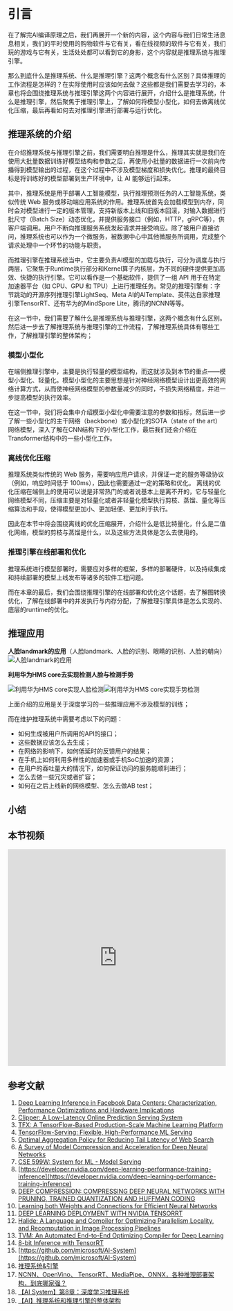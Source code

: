 # 引言

在了解完AI编译原理之后，我们再展开一个新的内容，这个内容与我们日常生活息息相关，我们的平时使用的购物软件与它有关，看在线视频的软件与它有关，我们玩的游戏与它有关，生活处处都可以看到它的身影，这个内容就是推理系统与推理引擎。

那么到底什么是推理系统、什么是推理引擎？这两个概念有什么区别？具体推理的工作流程是怎样的？在实际使用时应该如何去做？这些都是我们需要去学习的，本章也将会围绕推理系统与推理引擎这两个内容进行展开，介绍什么是推理系统，什么是推理引擎，然后聚焦于推理引擎上，了解如何将模型小型化，如何去做离线优化压缩，最后再看如何去对推理引擎进行部署与运行优化。

## 推理系统的介绍

在介绍推理系统与推理引擎之前，我们需要明白推理是什么，推理其实就是我们在使用大批量数据训练好模型结构和参数之后，再使用小批量的数据进行一次前向传播得到模型输出的过程，在这个过程中不涉及模型梯度和损失优化。推理的最终目标是将训练好的模型部署到生产环境中，让 AI 能够运行起来。

其中，推理系统是用于部署人工智能模型，执行推理预测任务的人工智能系统，类似传统 Web 服务或移动端应用系统的作用。推理系统首先会加载模型到内存，同时会对模型进行一定的版本管理，支持新版本上线和旧版本回滚，对输入数据进行批尺寸（Batch Size）动态优化，并提供服务接口（例如，HTTP，gRPC等），供客户端调用。用户不断向推理服务系统发起请求并接受响应。除了被用户直接访问，推理系统也可以作为一个微服务，被数据中心中其他微服务所调用，完成整个请求处理中一个环节的功能与职责。

而推理引擎在推理系统当中，它主要负责AI模型的加载与执行，可分为调度与执行两层，它聚焦于Runtime执行部分和Kernel算子内核层，为不同的硬件提供更加高效、快捷的执行引擎。它可以看作是一个基础软件，提供了一组 API 用于在特定加速器平台（如 CPU、GPU 和 TPU）上进行推理任务。常见的推理引擎有：字节跳动的开源序列推理引擎LightSeq、Meta AI的AITemplate、英伟达自家推理引擎TensorRT、还有华为的MindSpore Lite，腾讯的NCNN等等。

在这一节中，我们需要了解什么是推理系统与推理引擎，这两个概念有什么区别。然后进一步去了解推理系统与推理引擎的工作流程，了解推理系统具体有哪些工作，了解推理引擎的整体架构；

### 模型小型化

在端侧推理引擎中，主要是执行轻量的模型结构，而这就涉及到本节的重点——模型小型化、轻量化。模型小型化的主要思想是针对神经网络模型设计出更高效的网络计算方式，从而使神经网络模型的参数量减少的同时，不损失网络精度，并进一步提高模型的执行效率。

在这一节中，我们将会集中介绍模型小型化中需要注意的参数和指标，然后进一步了解一些小型化的主干网络（backbone）或小型化的SOTA（state of the art）网络模型，深入了解在CNN结构下的小型化工作，最后我们还会介绍在Transformer结构中的一些小型化工作。

### 离线优化压缩

推理系统类似传统的 Web 服务，需要响应用户请求，并保证一定的服务等级协议（例如，响应时间低于 100ms），因此也需要通过一定的策略和优化。 离线的优化压缩在端侧上的使用可以说是非常热门的或者说基本上是离不开的，它与轻量化网络模型不同，压缩主要是对轻量化或者非轻量化模型执行剪枝、蒸馏、量化等压缩算法和手段，使得模型更加小、更加轻便、更加利于执行。

因此在本节中将会围绕离线的优化压缩展开，介绍什么是低比特量化，什么是二值化网络，模型的剪枝与蒸馏是什么，以及这些方法具体是怎么去使用的。

### 推理引擎在线部署和优化

推理系统进行模型部署时，需要应对多样的框架，多样的部署硬件，以及持续集成和持续部署的模型上线发布等诸多的软件工程问题。

而在本章的最后，我们会围绕推理引擎的在线部署和优化这个话题，去了解图转换优化，了解在线部署中的并发执行与内存分配，了解推理引擎具体是怎么实现的、底层的runtime的优化。

## 推理应用

**人脸landmark的应用**（人脸landmark、人脸的识别、眼睛的识别、人脸的朝向）
![人脸landmark的应用](https://github.com/chenzomi12/DeepLearningSystem/blob/main/04Inference/01Inference/images/example01.gif?raw=true)

**利用华为HMS core去实现检测人脸与检测手势**

![利用华为HMS core实现人脸检测](https://github.com/chenzomi12/DeepLearningSystem/blob/main/04Inference/01Inference/images/example02.gif?raw=true)![利用华为HMS core实现手势检测](https://github.com/chenzomi12/DeepLearningSystem/blob/main/04Inference/01Inference/images/example03.gif?raw=true)

上面介绍的应用是关于深度学习的一些推理应用不涉及模型的训练；

而在维护推理系统中需要考虑以下的问题：
- 如何生成被用户所调用的API的接口；
- 这些数据应该怎么去生成；
- 在网络的影响下，如何低延时的反馈用户的结果；
- 在手机上如何利用多样性的加速器或手机SoC加速的资源；
- 在用户的吞吐量大的情况下，如何保证访问的服务能顺利进行；
- 怎么去做一些冗灾或者扩容；
- 如何在之后上线新的网络模型、怎么去做AB test；

## 小结

## 本节视频
<html>
<iframe src="https://player.bilibili.com/player.html?bvid=BV1J8411K7pj&as_wide=1&high_quality=1&danmaku=0&autoplay=0" width="100%" height="500" scrolling="no" border="0" frameborder="no" framespacing="0" allowfullscreen="true"> </iframe>
</html>

## 参考文献

1. [Deep Learning Inference in Facebook Data Centers: Characterization, Performance Optimizations and Hardware Implications](https://arxiv.org/abs/1811.09886)
2. [Clipper: A Low-Latency Online Prediction Serving System](https://www.usenix.org/system/files/conference/nsdi17/nsdi17-crankshaw.pdf)
3. [TFX: A TensorFlow-Based Production-Scale Machine Learning Platform](https://www.kdd.org/kdd2017/papers/view/tfx-a-tensorflow-based-production-scale-machine-learning-platform)
4. [TensorFlow-Serving: Flexible, High-Performance ML Serving](https://arxiv.org/abs/1712.06139)
5. [Optimal Aggregation Policy for Reducing Tail Latency of Web Search](https://www.microsoft.com/en-us/research/wp-content/uploads/2016/02/samehe-2015sigir.optimalaggregation.pdf)
6. [A Survey of Model Compression and Acceleration for Deep Neural Networks](https://arxiv.org/pdf/1710.09282.pdf)
7. [CSE 599W: System for ML - Model Serving](http://dlsys.cs.washington.edu/pdf/lecture12.pdf)
8. [https://developer.nvidia.com/deep-learning-performance-training-inference](https://developer.nvidia.com/deep-learning-performance-training-inference)
9. [DEEP COMPRESSION:   COMPRESSING DEEP NEURAL NETWORKS WITH PRUNING, TRAINED QUANTIZATION AND HUFFMAN CODING](https://arxiv.org/pdf/1510.00149.pdf)
10. [Learning both Weights and Connections for Efficient Neural Networks](https://pdfs.semanticscholar.org/1ff9/a37d766e3a4f39757f5e1b235a42dacf18ff.pdf)
11. [DEEP LEARNING DEPLOYMENT WITH NVIDIA TENSORRT](http://on-demand.gputechconf.com/gtcdc/2017/presentation/dc7172-shashank-prasanna-deep-learning-deployment-with-nvidia-tensorrt.pdf)
12. [Halide: A Language and Compiler for Optimizing Parallelism,Locality, and Recomputation in Image Processing Pipelines](https://people.csail.mit.edu/jrk/halide-pldi13.pdf)
13. [TVM: An Automated End-to-End Optimizing Compiler for Deep Learning](https://www.usenix.org/system/files/osdi18-chen.pdf)
14. [8-bit Inference with TensorRT](http://on-demand.gputechconf.com/gtc/2017/presentation/s7310-8-bit-inference-with-tensorrt.pdf)
15. [https://github.com/microsoft/AI-System](https://github.com/microsoft/AI-System)
16. [推理系统&引擎](https://chenzomi12.github.io/040Inference/README.html) 
17. [NCNN、OpenVino、 TensorRT、MediaPipe、ONNX，各种推理部署架构，到底哪家强？](https://zhuanlan.zhihu.com/p/423551635)
18. [【AI System】第8章：深度学习推理系统](https://zhuanlan.zhihu.com/p/665146747)
19. [【AI】推理系统和推理引擎的整体架构](https://blog.csdn.net/weixin_45651194/article/details/132872588)